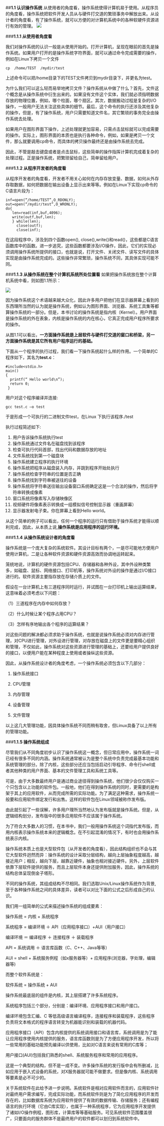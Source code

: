##**1.1  认识操作系统**
从使用者的角度看，操作系统使得计算机易于使用。从程序员的角度看，操作系统把软件开发人员从与硬件打交道的繁琐事务中解放出来。从设计者的角度看，有了操作系统，就可以方便的对计算机系统中的各种软硬件资源进行有效的管理。
![](http://i.imgur.com/MpCoHOE.png)

###**1.1.1 从使用者角度看**

我们对操作系统的认识一般是从使用开始的。打开计算机，呈现在眼前的首先是操作系统。如果用户打开的是操作系统字符界面，就可以通过命令完成需要的操作，例如在Linux下拷贝一个文件

`cp  /home/TEST  /mydir/test`

上述命令可以把/home目录下的TEST文件拷贝到mydir目录下，并更名为test。

为什么我们可以这么轻而易举地拷贝文件？操作系统从中做了什么？首先，文件这个概念是从操作系统中衍生出来的。如果没有文件这个实体，我们就必须指明数据存放的物理位置，例如，哪个柱面，哪个扇区。其次，数据搬动过程是复杂的I/O操作，一般用户无法关注这些具体的细节。最后，这个命令的执行还涉及其他复杂的操作，但是，有了操作系统，用户只需要知道文件名，其它繁琐的事务完全由操作系统去处理。

如果用户在图形界面下操作，上述处理就更加容易，只需点击鼠标就可以完成需要的操作。实际上，图形界面的本质也是执行各种命令，例如，如果是拷贝一个文件，那么就要调用cp命令，而具体的拷贝操作最终还是由操作系统去完成。

因此，不管是敲击键盘或者是点击鼠标，这些简单的操作指挥计算机完成着复杂的处理过程。正是操作系统，把繁琐留给自己，简单留给用户。

###**1.1.2 从程序开发者的角度看**

 从程序开发者的角度看，开发者不用关心如何在内存存放变量、数据，如何从外存存取数据，如何把数据在输出设备上显示出来等等。例如在Linux下实现cp命令的C语言片段为：

    inf=open(“/home/TEST”,O_RDONLY);
    out=open(“/mydir/test”,O_WRONLY);
    do{
       len=read(inf,buf,4096);
       write(outf,buf,len);
       } while(len);
         close(outf);
         close(inf);

在这段程序中，涉及到四个函数open(), close(),write()和read()，这些都是C语言函数库中的函数。进一步追究，这些函数都要涉及I/O操作，因此，它们的实现必须调用操作系统所提供的接口，也就是说，打开文件、关闭文件、读写文件的具体实现是由操作系统完成的。这些操作非常繁琐，操作系统不同，其具体实现可能不同。

###**1.1.3 从操作系统在整个计算机系统所处位置看**
如果把操作系统放在整个计算机系统中看，则如图1.1所示：

![](http://i.imgur.com/YbpnIM0.png)

因为操作系统这个术语越来越大众化，因此许多用户把他们在显示器屏幕上看到的东西理所当然的认为就是操作系统，例如认为图形界面、浏览器、系统工具集等都算操作系统的一部分。但是，本书讨论的操作系统是指内核（Kernel）。用户界面是操作系统的外在表象，内核是操作系统的内在核心，它真正完成用户程序所要求的操作。

从图1.1可以看出，**一方面操作系统是上层软件与硬件打交道的窗口和桥梁，另一方面操作系统是其它所有用户程序运行的基础。**

下面从一个程序的执行过程，我们看一下操作系统起什么样的作用。一个简单的C程序如下，其名为**test.c**：

    #include<stdio.h>
    main()
    {
      printf(“ Hello world\n”);
      return 0;
     }
用户对这个程序编译并连接:

    gcc test.c –o test

于是形成一个可执行的二进制文件test，在Linux 下执行该程序./test

执行过程简述如下:

1.	用户告诉操作系统执行test
2.	操作系统通过文件名在磁盘找到该程序
3.	检查可执行代码首部，找出代码和数据存放的地址
4.	文件系统找到第一个磁盘块
5.	操作系统建立程序的执行环境
6.	操作系统把程序从磁盘装入内存，并跳到程序开始处执行
7.	操作系统检查字符串的位置是否正确
8.	操作系统找到字符串被送往的设备
9.	操作系统将字符串送往输出设备窗口系统确定这是一个合法的操作，然后将字符串转换成像素
10.	窗口系统将像素写入存储映像区
11.	视频硬件将像素表示转换成一组模拟信号控制显示器（重画屏幕）
12.	显示器发射电子束。你在屏幕上看到Hello world。

从这个简单的例子可以看出，任何一个程序的运行只有借助于操作系统才能得以顺利完成，因此，从本质上说,**操作系统是应用程序的运行环境。**
 
###**1.1.4 从操作系统设计者的角度看**

操作系统是一个庞大复杂的系统软件。其设计目标有两个，一是尽可能地方便用户使用计算机，二是让各种软件资源和硬件资源高效而协调地运转起来。

笼统地说，计算机的硬件资源包括CPU、存储器和各种外设，其中外设种类繁多，如磁盘、鼠标、网络接口、打印机等，操作系统对外设的操作是通过I/O接口进行的。软件资源主要指存放在存储介质上的文件。

假设在一台计算机上有三道程序同时运行，并试图在一台打印机上输出运算结果，这意味着必须考虑以下问题：

（1）三道程序在内存中如何存放？

（2）什么时候让某个程序占用CPU？

（3）怎样有序地输出各个程序的运算结果？

对这些问题的解决都必须求助于操作系统，也就是说操作系统必须对内存进行管理，对CPU进行管理，对外设进行管理，对存放在磁盘上的文件更是要精心组织和管理，不仅如此，操作系统对这些资源进行管理的基础上，还要给用户提供良好的接口，以便用户能在某种程度上使用或者操纵这些资源。

因此，从操作系统设计者的角度考虑，一个操作系统必须包含以下几部分：

1)	操作系统接口

2)	CPU管理

3)	内存管理

4)	设备管理

5)	文件管理

以上这几大管理功能，因具体操作系统不同而稍有取舍，但Linux具备了以上所有的管理功能。

###**1.1.5  操作系统组成**

尽管我们从不同角度初步认识了操作系统这一概念，但日常应用中，操作系统一词已经有很多不同的内涵。操作系统通常被认为是整个系统中负责完成最基本功能和系统管理的部分。除了内核，这些部分还应当包括启动引导程序、命令行shell或者其他种类的用户界面、基本的文件管理工具和系统工具等。

可是，由于大多数最终用户是通过商业途径得到操作系统，他们很少会仅仅购买一个只包含以上功能的软件包。一般地，他们在得到操作系统的同时，更需要的是构架于其上的应用软件，从而完成所需的实际功能。为了满足这种需求，操作系统一般要和应用软件绑定发行和出售。这样的软件包在Linux领域被称作发布版。

由此就引起了一些误解，许多用户理所当然地认为发布版就是操作系统。但是，从逻辑结构划分，发布版中的很多应用软件不应该属于操作系统。

为了符合大多数人的习惯，在本书中，我们一般用操作系统这个词指代发布版，而用内核表示操作系统本来的逻辑概念。在不引起混淆的情况下，有时也会用操作系统表示内核。

操作系统本质上也是大型软件包（从开发者的角度看），因此结构组织也不会与其它大型软件迥然而异：操作系统的设计采取分层结构，越向上层抽象程度越高，越接近用户；相反，越向下层，越靠近硬件，抽象也相对接近硬件。另外，上层软件依靠下层软件提供的服务，而且上层软件本身还提供附加服务，因此，操作系统的结构总体呈现倒金子塔形。

不同的操作系统，其组成结构不尽相同。我们选取Unix/Linux操作系统作为背景,至于各种操作系统之间的具体差异，读者可以对比下面的公式之后形成自己的认识。
    
我们用一组简单的公式来描述操作系统的组成要素：

操作系统 = 内核 + 系统程序

系统程序 = 编译环境 ＋ API（应用程序接口）+AUI（用户接口）

编译环境 ＝ 编译程序 ＋ 连接程序 ＋ 装载程序

API  = 系统调用 ＋ 语言库函数（C、C++、Java等等）

AUI  =  shell + 系统服务例程（如x服务器等）+ 应用程序(浏览器，字处理，编辑器等) 

而整个软件系统是：

软件系统 = 操作系统 + AUI

操作系统最底层的组件是内核，其上层搭建了许多系统程序。

系统程序包括三个部分，分别是：编译环境、应用程序接口和用户接口。

编译环境包含汇编、C 等低高级语言编译程序，连接程序和装载程序，这些程序负责将文本格式的程序语言转变为机器能识别和装载的机器代码。

应用程序接口（API）包含内核提供的系统调用接口和语言库，系统调用是为了能让应用程序使用内核提供的服务，语言库函数则是为了方便应用程序开发，所以将一些常用的基础功能预先编译以供使用，比如对C语言来说有常用的C库等；

用户接口(AUI)包括我们熟悉的shell、系统服务程序和常用的应用程序。

这是一个典型的结构，但不是一成不变。许多操作系统的发行版中会有所删减，比如应用于嵌入式设备的系统，对X服务器就可能不做要求。但是像内核、系统调用等要素是必不可少的。

关于系统软件在此给予进一步说明。系统软件是相对应用软件而言的，应用软件针对最终用户需求编写，完成实际功能，而系统软件则是为了简化应用程序的开发而存在的，比如数据库系统为应用软件提供了有效的数据传输、存储服务；还有编程语言的执行环境（它由C库实现），也属于一种系统程序，它为应用程序开发提供了诸如I/O操作例程，图形库，计算库等等基础服务。可见系统软件范围覆盖很广，只要面向的服务群体不是最终用户的软件都可以划归到系统软件中。


